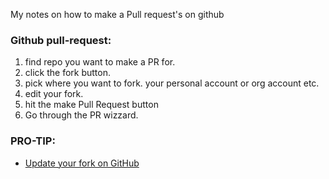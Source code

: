My notes on how to make a Pull request's on github <!--more-->

### Github pull-request:

1. find repo you want to make a PR for. 
2. click the fork button. 
3. pick where you want to fork. your personal account or org account etc. 
4. edit your fork. 
5. hit the make Pull Request button 
6. Go through the PR wizzard. 


### PRO-TIP: 

- [Update your fork on GitHub](https://github.com/KirstieJane/STEMMRoleModels/wiki/Syncing-your-fork-to-the-original-repository-via-the-browser) 
